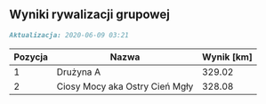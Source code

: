 ## Wyniki rywalizacji grupowej

```markdown
Aktualizacja: 2020-06-09 03:21
```

Pozycja | Nazwa | Wynik [km] |
------------ | -------------  | -------------
 1 |Drużyna A | 329.02 
 2 |Ciosy Mocy aka Ostry Cień Mgły | 328.08